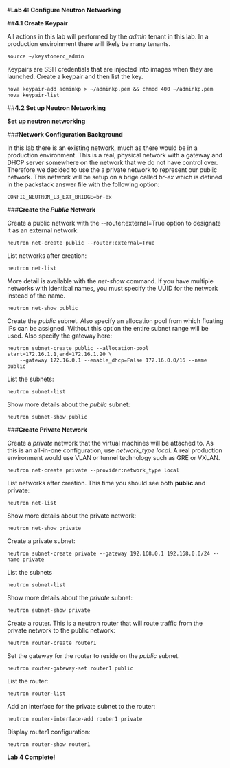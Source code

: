 #**Lab 4: Configure Neutron Networking**

##**4.1 Create Keypair**

All actions in this lab will performed by the *admin* tenant in this lab.  In a production enviroinment there will likely be many tenants.

    source ~/keystonerc_admin

Keypairs are SSH credentials that are injected into images when they are launched. Create a keypair and then list the key.

    nova keypair-add adminkp > ~/adminkp.pem && chmod 400 ~/adminkp.pem
    nova keypair-list


##**4.2 Set up Neutron Networking**

**Set up neutron networking**

        
###**Network Configuration Background**

In this lab there is an existing network, much as there would be in a production environment. This is a real, physical network with a gateway and DHCP server somewhere on the network that we do not have control over. Therefore we decided to use the a private network to represent our public network. This network will be setup on a brige called *br-ex* which is defined in the packstack answer file with the following option:

    CONFIG_NEUTRON_L3_EXT_BRIDGE=br-ex


###**Create the *Public* Network**

Create a public network with the --router:external=True option to designate it as an external network:

    neutron net-create public --router:external=True
        
List networks after creation:

    neutron net-list

More detail is available with the *net-show* command.  If you have multiple networks with identical names, you must specify the UUID for the network instead of the name.
        
    neutron net-show public
        
Create the *public* subnet. Also specify an allocation pool from which floating IPs can be assigned. Without this option the entire subnet range will be used. Also specify the gateway here:
  
    neutron subnet-create public --allocation-pool start=172.16.1.1,end=172.16.1.20 \
        --gateway 172.16.0.1 --enable_dhcp=False 172.16.0.0/16 --name public    
        
List the subnets:

    neutron subnet-list
        
Show more details about the *public* subnet:

    neutron subnet-show public


###**Create Private Network**

Create a *private* network that the virtual machines will be attached to. As this is an all-in-one configuration, use *network_type local*. A real production environment would use VLAN or tunnel technology such as GRE or VXLAN.

    neutron net-create private --provider:network_type local
        
List networks after creation.  This time you should see both **public** and **private**:

    neutron net-list
        
Show more details about the private network:

    neutron net-show private
      
Create a private subnet:

    neutron subnet-create private --gateway 192.168.0.1 192.168.0.0/24 --name private
        
List the subnets

    neutron subnet-list

Show more details about the *private* subnet:

    neutron subnet-show private

Create a router. This is a neutron router that will route traffic from the private network to the public network:
        
    neutron router-create router1

Set the gateway for the router to reside on the *public* subnet.
        
    neutron router-gateway-set router1 public

List the router:
        
    neutron router-list

Add an interface for the private subnet to the router:
        
    neutron router-interface-add router1 private

Display router1 configuration:

    neutron router-show router1
    
**Lab 4 Complete!**

<!--BREAK-->

